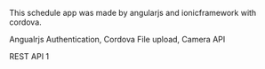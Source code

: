 This schedule app was made by angularjs and ionicframework with cordova.

Angualrjs Authentication, Cordova File upload, Camera API

REST API 1

